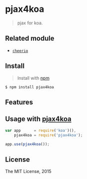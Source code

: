 pjax4koa
================

> pjax for koa.

## Related module
- [`cheerio`](https://www.npmjs.com/package/cheerio)

## Install
>Install with [npm](https://github.com/npm/npm)

```
$ npm install pjax4koa
```

## Features

## Usage with [pjax4koa](https://github.com/alexmingoia/koa-router)

```js
var app      = require('koa')(),
    pjax4koa = require('pjax4koa');

app.use(pjax4koa());
```

## License
The MIT License, 2015
